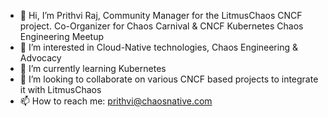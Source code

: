- 👋 Hi, I’m Prithvi Raj, Community Manager for the LitmusChaos CNCF project. Co-Organizer for Chaos Carnival & CNCF Kubernetes Chaos Engineering Meetup
- 👀 I’m interested in Cloud-Native technologies, Chaos Engineering & Advocacy
- 🌱 I’m currently learning Kubernetes 
- 💞️ I’m looking to collaborate on various CNCF based projects to integrate it with LitmusChaos
- 📫 How to reach me: prithvi@chaosnative.com

<!---
prithvi1307/prithvi1307 is a ✨ special ✨ repository because its `README.md` (this file) appears on your GitHub profile.
You can click the Preview link to take a look at your changes.
--->
